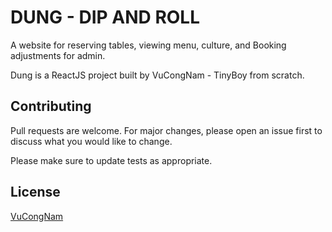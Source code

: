 # DUNG  - DIP AND ROLL
A website for reserving tables, viewing menu, culture, and Booking adjustments for admin.

Dung is a ReactJS project built by VuCongNam - TinyBoy from scratch.


## Contributing

Pull requests are welcome. For major changes, please open an issue first
to discuss what you would like to change.

Please make sure to update tests as appropriate.

## License

[VuCongNam](https://www.facebook.com/tinyboy.3007/)

